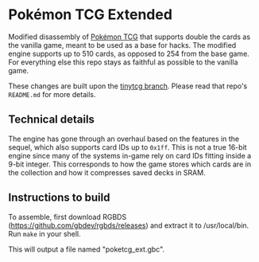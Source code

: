 # Pokémon TCG Extended

Modified disassembly of [Pokémon TCG](https://github.com/pret/poketcg) that supports double the cards as the vanilla game, meant to be used as a base for hacks. The modified engine supports up to 510 cards, as opposed to 254 from the base game. For everything else this repo stays as faithful as possible to the vanilla game.

These changes are built upon the [tinytcg branch](https://github.com/ElectroDeoxys/poketcg/tree/tinytcg). Please read that repo's `README.md` for more details.


## Technical details

The engine has gone through an overhaul based on the features in the sequel, which also supports card IDs up to `0x1ff`. This is not a true 16-bit engine since many of the systems in-game rely on card IDs fitting inside a 9-bit integer. This corresponds to how the game stores which cards are in the collection and how it compresses saved decks in SRAM.


## Instructions to build

To assemble, first download RGBDS (https://github.com/gbdev/rgbds/releases) and extract it to /usr/local/bin.
Run `make` in your shell.

This will output a file named "poketcg_ext.gbc".

